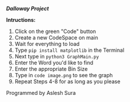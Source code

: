 **_Dalloway Project_**

**Intructions:**
1. Click on the green "Code" button
2. Create a new CodeSpace on main
3. Wait for everything to load
4. Type `pip install matplotlib` in the Terminal
5. Next type in `python3 GraphMain.py`
6. Enter the Word you'd like to find
7. Enter the appropriate Bin Size
8. Type in `code image.png` to see the graph
9. Repeat Steps 4-8 for as long as you please

Programmed by Aslesh Sura
